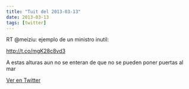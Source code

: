 ```yaml
---
title: "Tuit del 2013-03-13"
date: 2013-03-13
tags: [twitter]
---
```


RT @meiziu: ejemplo de un ministro inutil:

http://t.co/mgK28c8vd3

A estas alturas aun no se enteran de que no se pueden poner puertas al mar



[Ver en Twitter](https://twitter.com/i/web/status/311830223798812673)
